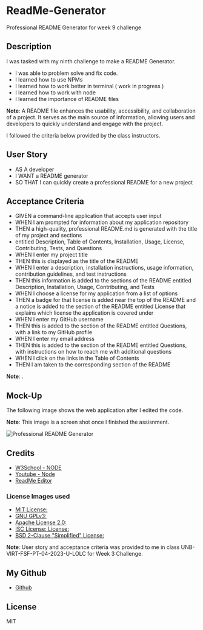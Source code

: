 # ReadMe-Generator
Professional README Generator for week 9 challenge

## Description

I was tasked with my ninth challenge to make a README Generator.

- I was able to problem solve and fix code.
- I learned how to use NPMs 
- I learned how to work better in terminal ( work in progress )
- I learned how to work with node
- I learned the importance of README files 

**Note**: A README file enhances the usability, accessibility, and collaboration of a project. It serves as the main source of information, allowing users and developers to quickly understand and engage with the project.

I followed the criteria below provided by the class instructors.

## User Story

- AS A developer
- I WANT a README generator
- SO THAT I can quickly create a professional README for a new project


## Acceptance Criteria

- GIVEN a command-line application that accepts user input
- WHEN I am prompted for information about my application repository
- THEN a high-quality, professional README.md is generated with the title of my project and sections 
-  entitled Description, Table of Contents, Installation, Usage, License, Contributing, Tests, and Questions
- WHEN I enter my project title
- THEN this is displayed as the title of the README
- WHEN I enter a description, installation instructions, usage information, contribution guidelines, and test instructions
- THEN this information is added to the sections of the README entitled Description, Installation, Usage, Contributing, and Tests
- WHEN I choose a license for my application from a list of options
- THEN a badge for that license is added near the top of the README and a notice is added to the section of the README entitled License that explains which license the application is covered under
- WHEN I enter my GitHub username
- THEN this is added to the section of the README entitled Questions, with a link to my GitHub profile
- WHEN I enter my email address
- THEN this is added to the section of the README entitled Questions, with instructions on how to reach me with additional questions
- WHEN I click on the links in the Table of Contents
- THEN I am taken to the corresponding section of the README

 **Note**:  .

## Mock-Up

The following image shows the web application after I edited the code.

**Note**: This image is a screen shot once I finished the assisnment.

![Professional README Generator](./assets/images)

## Credits
- [W3School - NODE ](https://www.w3schools.com/nodejs/default.asp)
- [Youtube - Node ](https://www.youtube.com/watch?v=pkg0J6lpKT4)
- [ReadMe Editor](https://readme.so/)
### License Images used 
- [MIT License:](https://img.shields.io/badge/License-MIT-yellow.svg)
- [GNU GPLv3:](https://img.shields.io/badge/License-GPLv3-blue.svg)
- [Apache License 2.0:](https://img.shields.io/badge/License-Apache%202.0-blue.svg)
- [ISC License: License:](https://img.shields.io/badge/License-ISC-blue.svg) 
- [BSD 2-Clause "Simplified" License:](https://img.shields.io/badge/License-BSD%202--Clause-orange.svg)


**Note**: User story and acceptance criteria was provided to me in class
 UNB-VIRT-FSF-PT-04-2023-U-LOLC for Week 3 Challenge. 

## My Github

- [Github](https://github.com/xNoirNightx/)

## License

MIT